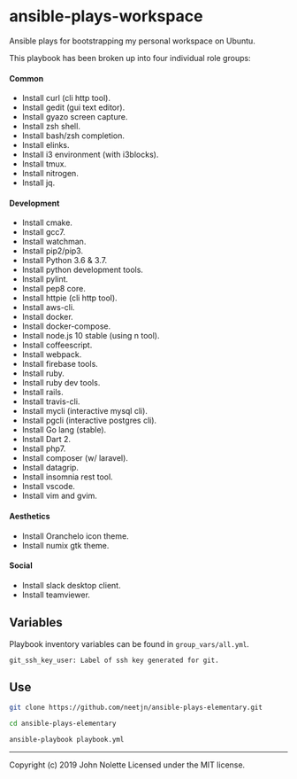 # ansible-plays-workspace

Ansible plays for bootstrapping my personal workspace on Ubuntu.

This playbook has been broken up into four individual role groups:

#### Common

* Install curl (cli http tool).
* Install gedit (gui text editor).
* Install gyazo screen capture.
* Install zsh shell.
* Install bash/zsh completion.
* Install elinks.
* Install i3 environment (with i3blocks).
* Install tmux.
* Install nitrogen.
* Install jq.

#### Development

* Install cmake.
* Install gcc7.
* Install watchman.
* Install pip2/pip3.
* Install Python 3.6 & 3.7.
* Install python development tools.
* Install pylint.
* Install pep8 core.
* Install httpie (cli http tool).
* Install aws-cli.
* Install docker.
* Install docker-compose.
* Install node.js 10 stable (using n tool).
* Install coffeescript.
* Install webpack.
* Install firebase tools.
* Install ruby.
* Install ruby dev tools.
* Install rails.
* Install travis-cli.
* Install mycli (interactive mysql cli).
* Install pgcli (interactive postgres cli).
* Install Go lang (stable).
* Install Dart 2.
* Install php7.
* Install composer (w/ laravel).
* Install datagrip.
* Install insomnia rest tool.
* Install vscode.
* Install vim and gvim.

#### Aesthetics

* Install Oranchelo icon theme.
* Install numix gtk theme.

#### Social

* Install slack desktop client.
* Install teamviewer.

## Variables

Playbook inventory variables can be found in `group_vars/all.yml`.

    git_ssh_key_user: Label of ssh key generated for git.

## Use

```sh
git clone https://github.com/neetjn/ansible-plays-elementary.git

cd ansible-plays-elementary

ansible-playbook playbook.yml
```

---

Copyright (c) 2019 John Nolette Licensed under the MIT license.
